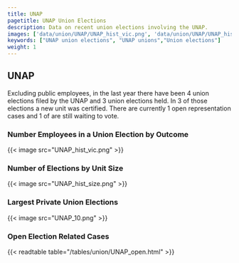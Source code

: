 ```yaml
---
title: UNAP
pagetitle: UNAP Union Elections
description: Data on recent union elections involving the UNAP.
images: ['data/union/UNAP/UNAP_hist_vic.png', 'data/union/UNAP/UNAP_hist_size.png', 'data/union/UNAP/UNAP_10.png']
keywords: ["UNAP union elections", "UNAP unions","Union elections"]
weight: 1
---
```

##  UNAP

Excluding public employees, in the last year there have been 4 union elections filed by the UNAP and 3 union elections held. In 3 of those elections a new unit was certified. There are currently 1 open representation cases and 1 of are still waiting to vote.

### Number Employees in a Union Election by Outcome
{{< image src="UNAP_hist_vic.png" >}}

### Number of Elections by Unit Size
{{< image src="UNAP_hist_size.png" >}}

### Largest Private Union Elections
{{< image src="UNAP_10.png" >}}

### Open Election Related Cases
{{< readtable table="/tables/union/UNAP_open.html" >}}

